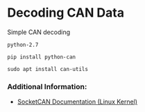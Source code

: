 # Decoding CAN Data
Simple CAN decoding 

``python-2.7``

``pip install python-can``

``sudo apt install can-utils``

### Additional Information:

*   [SocketCAN Documentation (Linux Kernel)](https://github.com/linux-can/can-utils)    
